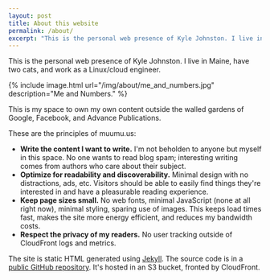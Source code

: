 ```yaml
---
layout: post
title: About this website
permalink: /about/
excerpt: "This is the personal web presence of Kyle Johnston. I live in Maine, have two cats, and work as a Linux/cloud engineer."
---
```


This is the personal web presence of Kyle Johnston. I live in Maine, have two cats, and work as a Linux/cloud engineer.

{% include image.html url="/img/about/me_and_numbers.jpg" description="Me and Numbers." %}

This is my space to own my own content outside the walled gardens of Google, Facebook, and Advance Publications.

These are the principles of muumu.us:

- **Write the content I want to write.** I'm not beholden to anyone but myself in this space. No one wants to read blog spam; interesting writing comes from authors who care about their subject.
- **Optimize for readability and discoverability.** Minimal design with no distractions, ads, etc. Visitors should be able to easily find things they're interested in and have a pleasurable reading experience.
- **Keep page sizes small.** No web fonts, minimal JavaScript (none at all right now), minimal styling, sparing use of images. This keeps load times fast, makes the site more energy efficient, and reduces my bandwidth costs.
- **Respect the privacy of my readers.** No user tracking outside of CloudFront logs and metrics.

The site is static HTML generated using [Jekyll](https://jekyllrb.com/ "Jekyll"). The source code is in a [public GitHub repository](https://github.com/kylerjohnston/muumu.us "kylerjohnston/muumu.us on GitHub"). It's hosted in an S3 bucket, fronted by CloudFront.
